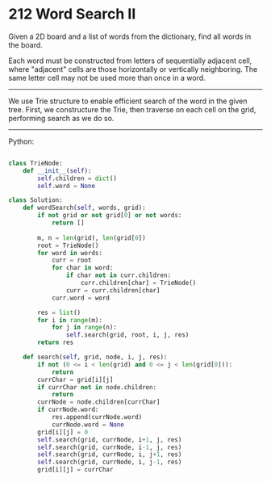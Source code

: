 # 212 Word Search II

Given a 2D board and a list of words from the dictionary, find all words in the
board.

Each word must be constructed from letters of sequentially adjacent cell, where
"adjacent" cells are those horizontally or vertically neighboring. The same
letter cell may not be used more than once in a word.

---

We use Trie structure to enable efficient search of the word in the given tree.
First, we constructure the Trie, then traverse on each cell on the grid,
performing search as we do so.

---

Python:

```python

class TrieNode:
    def __init__(self):
        self.children = dict()
        self.word = None

class Solution:
    def wordSearch(self, words, grid):
        if not grid or not grid[0] or not words:
            return []
        
        m, n = len(grid), len(grid[0])
        root = TrieNode()
        for word in words:
            curr = root
            for char in word:
                if char not in curr.children:
                    curr.children[char] = TrieNode()
                curr = curr.children[char]
            curr.word = word

        res = list()
        for i in range(m):
            for j in range(n):
                self.search(grid, root, i, j, res)
        return res

    def search(self, grid, node, i, j, res):
        if not (0 <= i < len(grid) and 0 <= j < len(grid[0])):
            return
        currChar = grid[i][j]
        if currChar not in node.children:
            return
        currNode = node.children[currChar]
        if currNode.word:
            res.append(currNode.word)
            currNode.word = None
        grid[i][j] = 0
        self.search(grid, currNode, i+1, j, res)
        self.search(grid, currNode, i-1, j, res)
        self.search(grid, currNode, i, j+1, res)
        self.search(grid, currNode, i, j-1, res)
        grid[i][j] = currChar
```

